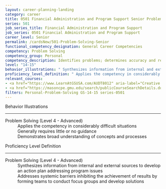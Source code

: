 ```yaml
---
layout: career-planning-landing
category: career
title: 0501 Financial Administration and Program Support Senior Problem Solving
series: 501
job_series_title: Financial Administration and Program Support
job_series: 0501 Financial Administration and Program Support
career_level: Senior
permalink: /cardsNew/501-Problem-Solving-Senior
functional_competency_designation: General Career Competencies
competency: Problem Solving
competency_group: Personal
competency_description: Identifies problems; determines accuracy and relevance of information; uses sound judgment to generate and evaluate alternatives, and to make recommendations
level: "14-15"
behavior_illustrations: " Synthesizes information from internal and external sources to develop an action plan addressing program issues  Addresses systemic barriers inhibiting the achievement of results by forming teams to conduct focus groups and develop solutions"
proficiency_level_definition: " Applies the competency in considerably difficult situations  Generally requires little or no guidance  Demonstrates broad understanding of concepts and processes"
relevant_courses: 
- <a href="https://www.LearnAtGSUSA.com/AUDT8012" aria-label="Creative and Critical Thinking for Auditors (AUDT8012) - https://www.LearnAtGSUSA.com/AUDT8012">Creative and Critical Thinking for Auditors (AUDT8012)</a>, Graduate School USA (GSUSA)
- <a href="https://masoncpe.gmu.edu/search/publicCourseSearchDetails.do?method=load&courseId=2409678" aria-label="PEBU 0406 Problem Solving - https://masoncpe.gmu.edu/search/publicCourseSearchDetails.do?method=load&courseId=2409678">PEBU 0406 Problem Solving</a>, George Mason University
filters: Personal-Problem-Solving GS-14-15 series-0501
---
```


<div class="desktop:grid-col-6 margin-y-3">
  <div class="border-top-2 bg-white padding-3 shadow-5 height-full members-hover border-1px button-border border-top-blue radius-lg">
    <p class="text-bold label-color font-size-21">Behavior Illustrations</p>
    <hr class="hr-green"/>
    <dl class="text-base card-content-color"><dt>Problem Solving (Level 4 - Advanced)</dt><dd>Applies the competency in considerably difficult situations </dd><dd>Generally requires little or no guidance </dd><dd>Demonstrates broad understanding of concepts and processes</dd></dl>
  </div>
</div>
<div class="desktop:grid-col-6 margin-y-3">
  <div class="border-top-2 bg-white padding-3 shadow-5 height-full members-hover border-1px button-border border-top-blue radius-lg">
    <p class="text-bold label-color font-size-21">Proficiency Level Definition</p>
     <hr class="hr-green"/>
    <dl class="text-base card-content-color"><dt>Problem Solving (Level 4 - Advanced)</dt><dd>Synthesizes information from internal and external sources to develop an action plan addressing program issues </dd><dd>Addresses systemic barriers inhibiting the achievement of results by forming teams to conduct focus groups and develop solutions</dd></dl>
  </div>
</div>